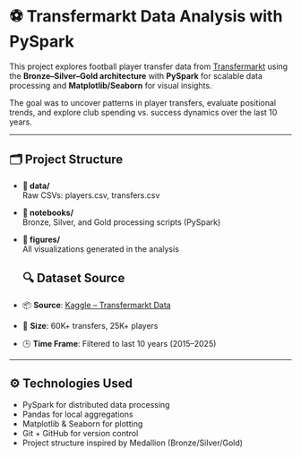 # ⚽ Transfermarkt Data Analysis with PySpark

This project explores football player transfer data from [Transfermarkt](https://www.kaggle.com/datasets/davidcariboo/player-scores) using the **Bronze–Silver–Gold architecture** with **PySpark** for scalable data processing and **Matplotlib/Seaborn** for visual insights.

The goal was to uncover patterns in player transfers, evaluate positional trends, and explore club spending vs. success dynamics over the last 10 years.

---

## 🗂 Project Structure 
- **📁 data/**  
  Raw CSVs: players.csv, transfers.csv  

- **📁 notebooks/**  
  Bronze, Silver, and Gold processing scripts (PySpark)

- **📁 figures/**  
  All visualizations generated in the analysis

  ## 🔍 Dataset Source
- 📦 **Source**: [Kaggle – Transfermarkt Data]([https://www.kaggle.com/datasets/josephvm/transfermarkt-data](https://www.kaggle.com/datasets/davidcariboo/player-scores))
- 🧮 **Size**: 60K+ transfers, 25K+ players
- 🕒 **Time Frame**: Filtered to last 10 years (2015–2025)

---

## ⚙️ Technologies Used
- PySpark for distributed data processing
- Pandas for local aggregations
- Matplotlib & Seaborn for plotting
- Git + GitHub for version control
- Project structure inspired by Medallion (Bronze/Silver/Gold)
